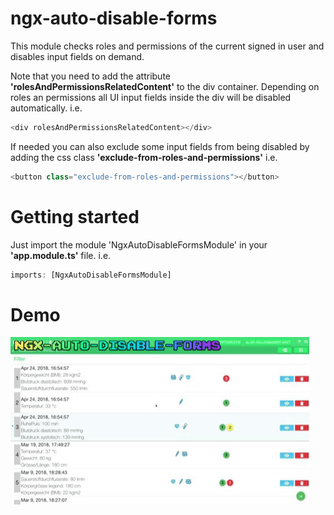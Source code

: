 # ngx-auto-disable-forms
This module checks roles and permissions of the current signed in user and disables input fields on demand.


 Note that you need to add the attribute **'rolesAndPermissionsRelatedContent'** to the div container. 
 Depending on roles an permissions all UI input fields inside the div will be disabled automatically.
 i.e. 
 ```javascript
 <div rolesAndPermissionsRelatedContent></div>
 ```
 
 
 If needed you can also exclude some input fields from being disabled by adding the css class **'exclude-from-roles-and-permissions'**
 i.e. 
 ```javascript
 <button class="exclude-from-roles-and-permissions"></button>
 ```


 # Getting started
 Just import the module 'NgxAutoDisableFormsModule' in your **'app.module.ts'** file.
  i.e. 
 ```javascript
 imports: [NgxAutoDisableFormsModule]
 ```


  # Demo
  ![ngx-auto-disable-forms-demo](/ngx-auto-disable-forms-demo.gif)
